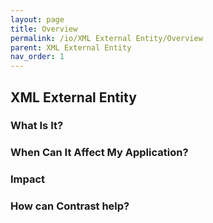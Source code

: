 ```yaml
---
layout: page
title: Overview
permalink: /io/XML External Entity/Overview
parent: XML External Entity
nav_order: 1
---
```



## XML External Entity


### What Is It?





### When Can It Affect My Application?





### Impact

### How can Contrast help?
